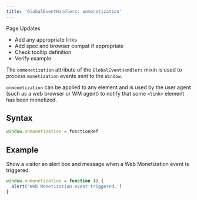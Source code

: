 ```yaml
---
title: 'GlobalEventHandlers: onmonetization'
---
```


<div class="draft"><div class="title">Page Updates</div><ul><li>Add any appropriate links</li><li>Add spec and browser compat if appropriate</li><li>Check tooltip definition</li><li>Verify example</li></ul></div>

The `onmonetization` attribute of the <span data-text="Describes event handlers common to several interfaces like HTMLElement, Document, or Window" class="tooltip">`GlobalEventHandlers` mixin</span> is used to process `monetization` events sent to the `Window`.

`onmonetization` can be applied to any element and is used by the user agent (such as a web browser or WM agent) to notify that some `<link>` element has been monetized. 

## Syntax

```js
window.onmonetization = functionRef
```

## Example

Show a visitor an alert box and message when a Web Monetization event is triggered.

```js
window.onmonetization = function () {
  alert('Web Monetization event triggered.')
}
```